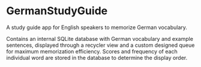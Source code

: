 # GermanStudyGuide

A study guide app for English speakers to memorize German vocabulary.

Contains an internal SQLite database with German vocabulary and example sentences, displayed through a recycler view and a custom designed queue for maximum memorization efficiency. Scores and frequency of each individual word are stored in the database to determine the display order.
